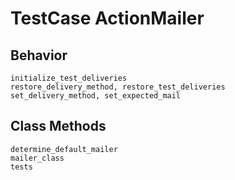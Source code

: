 # TestCase ActionMailer

## Behavior

```
initialize_test_deliveries
restore_delivery_method, restore_test_deliveries
set_delivery_method, set_expected_mail
```

## Class Methods

```
determine_default_mailer
mailer_class
tests
```
